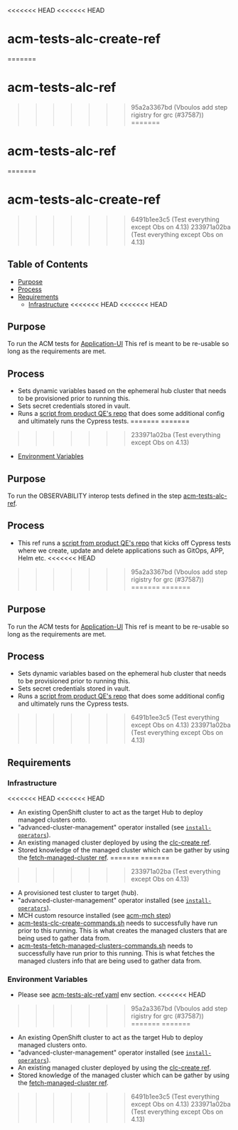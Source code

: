 <<<<<<< HEAD
<<<<<<< HEAD
# acm-tests-alc-create-ref<!-- omit from toc -->
=======
# acm-tests-alc-ref<!-- omit from toc -->
>>>>>>> 95a2a3367bd (Vboulos add step rigistry for grc (#37587))
=======
# acm-tests-alc-ref<!-- omit from toc -->
=======
# acm-tests-alc-create-ref<!-- omit from toc -->
>>>>>>> 6491b1ee3c5 (Test everything except Obs on 4.13)
>>>>>>> 233971a02ba (Test everything except Obs on 4.13)

## Table of Contents<!-- omit from toc -->
- [Purpose](#purpose)
- [Process](#process)
- [Requirements](#requirements)
  - [Infrastructure](#infrastructure)
<<<<<<< HEAD
<<<<<<< HEAD

## Purpose

To run the ACM tests for [Application-UI](https://github.com/stolostron/application-ui)
This ref is meant to be re-usable so long as the requirements are met.

## Process

- Sets dynamic variables based on the ephemeral hub cluster that needs to be provisioned prior to running this.
- Sets secret credentials stored in vault.
- Runs a [script from product QE's repo](https://github.com/stolostron/application-ui-test/blob/release-2.7/execute_alc_interop_commands.sh) that does some additional config and ultimately runs the Cypress tests.
=======
=======
>>>>>>> 233971a02ba (Test everything except Obs on 4.13)
  - [Environment Variables](#environment-variables)

## Purpose

To run the OBSERVABILITY interop tests defined in the step [acm-tests-alc-ref](../alc/README.md).


## Process

- This ref runs a [script from product QE's repo](https://github.com/stolostron/application-ui-test/blob/release-2.7/execute_alc_interop_commands.sh) that kicks off Cypress tests where we create, update and delete applications such as GitOps, APP, Helm etc.
<<<<<<< HEAD
>>>>>>> 95a2a3367bd (Vboulos add step rigistry for grc (#37587))
=======
=======

## Purpose

To run the ACM tests for [Application-UI](https://github.com/stolostron/application-ui)
This ref is meant to be re-usable so long as the requirements are met.

## Process

- Sets dynamic variables based on the ephemeral hub cluster that needs to be provisioned prior to running this.
- Sets secret credentials stored in vault.
- Runs a [script from product QE's repo](https://github.com/stolostron/application-ui-test/blob/release-2.7/execute_alc_interop_commands.sh) that does some additional config and ultimately runs the Cypress tests.
>>>>>>> 6491b1ee3c5 (Test everything except Obs on 4.13)
>>>>>>> 233971a02ba (Test everything except Obs on 4.13)

## Requirements


### Infrastructure

<<<<<<< HEAD
<<<<<<< HEAD
- An existing OpenShift cluster to act as the target Hub to deploy managed clusters onto.
- "advanced-cluster-management" operator installed (see [`install-operators`](../../../step-registry/install-operators/README.md)).
- An existing managed cluster deployed by using the [clc-create ref](https://steps.ci.openshift.org/reference/acm-tests-clc-create).
- Stored knowledge of the managed cluster which can be gather by using the [fetch-managed-cluster ref](https://steps.ci.openshift.org/reference/acm-fetch-managed-clusters).
=======
=======
>>>>>>> 233971a02ba (Test everything except Obs on 4.13)
- A provisioned test cluster to target (hub).
- "advanced-cluster-management" operator installed (see [`install-operators`](../../../step-registry/install-operators/README.md)).
- MCH custom resource installed (see [acm-mch step](../mch/README.md))
- [acm-tests-clc-create-commands.sh](../tests/clc/acm-tests-clc-create-commands.sh) needs to successfully have run prior to this running. This is what creates the managed clusters that are being used to gather data from.
- [acm-tests-fetch-managed-clusters-commands.sh](../tests/fetch-managed-clusters/acm-tests-fetch-managed-clusters-commands.sh) needs to successfully have run prior to this running. This is what fetches the managed clusters info that are being used to gather data from.

### Environment Variables

- Please see [acm-tests-alc-ref.yaml](acm-tests-alc-ref.yaml) env section.
<<<<<<< HEAD
>>>>>>> 95a2a3367bd (Vboulos add step rigistry for grc (#37587))
=======
=======
- An existing OpenShift cluster to act as the target Hub to deploy managed clusters onto.
- "advanced-cluster-management" operator installed (see [`install-operators`](../../../step-registry/install-operators/README.md)).
- An existing managed cluster deployed by using the [clc-create ref](https://steps.ci.openshift.org/reference/acm-tests-clc-create).
- Stored knowledge of the managed cluster which can be gather by using the [fetch-managed-cluster ref](https://steps.ci.openshift.org/reference/acm-fetch-managed-clusters).
>>>>>>> 6491b1ee3c5 (Test everything except Obs on 4.13)
>>>>>>> 233971a02ba (Test everything except Obs on 4.13)
